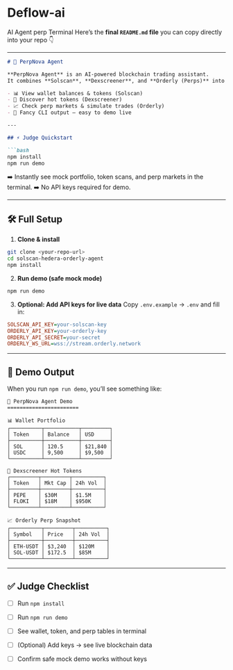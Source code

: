 # Deflow-ai
AI Agent perp Terminal 
Here’s the **final `README.md` file** you can copy directly into your repo 👇

---

````markdown
# 🚀 PerpNova Agent  

**PerpNova Agent** is an AI-powered blockchain trading assistant.  
It combines **Solscan**, **Dexscreener**, and **Orderly (Perps)** into one tool.  

- 📊 View wallet balances & tokens (Solscan)  
- 🔎 Discover hot tokens (Dexscreener)  
- 📈 Check perp markets & simulate trades (Orderly)  
- 🎨 Fancy CLI output — easy to demo live  

---

## ⚡ Judge Quickstart  

```bash
npm install
npm run demo
````

➡️ Instantly see mock portfolio, token scans, and perp markets in the terminal.
➡️ No API keys required for demo.

---

## 🛠 Full Setup

1. **Clone & install**

```bash
git clone <your-repo-url>
cd solscan-hedera-orderly-agent
npm install
```

2. **Run demo (safe mock mode)**

```bash
npm run demo
```

3. **Optional: Add API keys for live data**
   Copy `.env.example` → `.env` and fill in:

```ini
SOLSCAN_API_KEY=your-solscan-key
ORDERLY_API_KEY=your-orderly-key
ORDERLY_API_SECRET=your-secret
ORDERLY_WS_URL=wss://stream.orderly.network
```

---

## 🎥 Demo Output

When you run `npm run demo`, you’ll see something like:

```
🚀 PerpNova Agent Demo
=======================

📊 Wallet Portfolio
┌──────────┬───────────┬─────────┐
│ Token    │ Balance   │ USD     │
├──────────┼───────────┼─────────┤
│ SOL      │ 120.5     │ $21,840 │
│ USDC     │ 9,500     │ $9,500  │
└──────────┴───────────┴─────────┘

🔎 Dexscreener Hot Tokens
┌─────────┬─────────┬──────────┐
│ Token   │ Mkt Cap │ 24h Vol  │
├─────────┼─────────┼──────────┤
│ PEPE    │ $30M    │ $1.5M    │
│ FLOKI   │ $18M    │ $950K    │
└─────────┴─────────┴──────────┘

📈 Orderly Perp Snapshot
┌──────────┬─────────┬──────────┐
│ Symbol   │ Price   │ 24h Vol  │
├──────────┼─────────┼──────────┤
│ ETH-USDT │ $3,240  │ $120M    │
│ SOL-USDT │ $172.5  │ $85M     │
└──────────┴─────────┴──────────┘
```

---

## ✅ Judge Checklist

* [ ] Run `npm install`
* [ ] Run `npm run demo`
* [ ] See wallet, token, and perp tables in terminal
* [ ] (Optional) Add keys → see live blockchain data
* [ ] Confirm safe mock demo works without keys

